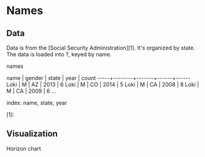 Names
=====

Data
----
Data is from the [Social Security Administration][1]. It's organized by state.
The data is loaded into ?, keyed by name.

names

  name | gender | state | year | count
  -----+--------+-------+------+------
  Loki | M      | AZ    | 2013 | 6
  Loki | M      | CO    | 2014 | 5
  Loki | M      | CA    | 2008 | 8
  Loki | M      | CA    | 2009 | 6
  ...

index: name, state, year

[1]: 

Visualization
-------------
Horizon chart
